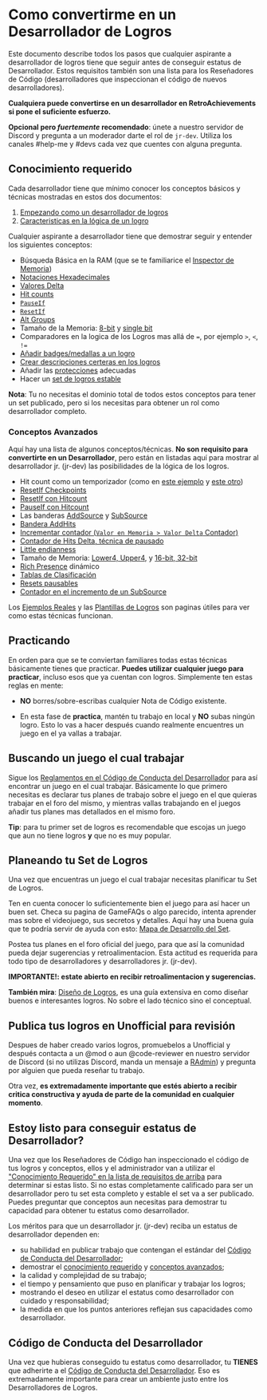 # Como convertirme en un Desarrollador de Logros

Este documento describe todos los pasos que cualquier aspirante a desarrollador de logros tiene que seguir antes de conseguir estatus de Desarrollador. Estos requisitos también son una lista para los Reseñadores de Código (desarrolladores que inspeccionan el código de nuevos desarrolladores).

**Cualquiera puede convertirse en un desarrollador en RetroAchievements si pone el suficiente esfuerzo.**

**Opcional pero _fuertemente_ recomendado**: únete a nuestro servidor de Discord y pregunta a un moderador darte el rol de `jr-dev`. Utiliza los canales #help-me y #devs cada vez que cuentes con alguna pregunta.

## Conocimiento requerido

Cada desarrollador tiene que mínimo conocer los conceptos básicos y técnicas mostradas en estos dos documentos:

1. [Empezando como un desarrollador de logros](/es/developer-docs/getting-started-as-an-achievement-developer.html)
2. [Caracteristicas en la lógica de un logro](/es/orphaned/achievement-logic-features.html)

Cualquier aspirante a desarrollador tiene que demostrar seguir y entender los siguientes conceptos:

- Búsqueda Básica en la RAM (que se te familiarice el [Inspector de Memoria](/es/developer-docs/memory-inspector.html))
- [Notaciones Hexadecimales](/es/developer-docs/memory-inspector.html#decimal-binary-and-hexadecimal-notations)
- [Valores Delta](/es/developer-docs/delta-values.html)
- [Hit counts](/es/developer-docs/hit-counts.html)
- [`PauseIf`](/es/developer-docs/flags/pauseif.html)
- [`ResetIf`](/es/developer-docs/flags/resetif.html)
- [Alt Groups](/es/developer-docs/alt-groups.html)
- Tamaño de la Memoria: [8-bit](/es/developer-docs/memory-inspector.html#8-bit-mode) y [single bit](/es/developer-docs/memory-inspector.html#single-bits)
- Comparadores en la logica de los Logros mas allá de `=`, por ejemplo `>`, `<`, `!=`
- [Añadir badges/medallas a un logro](/es/general/ways-to-contribute.html#make-badges-for-achievements)
- [Crear descripciones certeras en los logros](/es/guidelines/developers/code-of-conduct.html#Reglamento-de-Diseño-Basico-de-Logros)
- Añadir las [protecciones](/es/developer-docs/getting-started-as-an-achievement-developer.html#important-tips) adecuadas
- Hacer un [set de logros estable](/es/developer-docs/getting-started-as-an-achievement-developer.html#important-tips)

**Nota**: Tu no necesitas el dominio total de todos estos conceptos para tener un set publicado, pero si los necesitas para obtener un rol como desarrollador completo.

### Conceptos Avanzados

Aquí hay una lista de algunos conceptos/técnicas. **No son requisito para convertirte en un Desarrollador**, pero están en listadas aquí para mostrar al desarrollador jr. (jr-dev) las posibilidades de la lógica de los logros.

- Hit count como un temporizador (como en [este ejemplo](/es/developer-docs/real-examples/using-hit-counts-as-a-timer.html) y [este otro](/es/developer-docs/real-examples/creating-a-timer-with-reset-if-hits-based-on-the-speed-of-the-game.html))
- [ResetIf Checkpoints](/es/developer-docs/achievement-templates.html#finish-level-n-without-dying-or-getting-hit-using-a-weapon-etc)
- [ResetIf con Hitcount](/es/developer-docs/flags/resetif.html#resetif-with-hit-counts)
- [PauseIf con Hitcount](/es/developer-docs/flags/pauseif.html#pauseif-with-hit-counts)
- Las banderas [AddSource](/es/developer-docs/flags/addsource.html) y [SubSource](/es/developer-docs/flags/subsource.html)
- [Bandera AddHits](/es/developer-docs/flags/addhits-subhits.html)
- [Incrementar contador (`Valor en Memoria > Valor Delta` Contador)](/es/developer-docs/real-examples/using-delta-values-and-hit-counts-to-detect-an-increment.html)
- [Contador de Hits Delta, técnica de pausado](/es/developer-docs/achievement-templates.html#check-for-a-specific-value-changing-to-another-specific-value-ten-times)
- [Little endianness](/es/developer-docs/memory-inspector.html#endianness)
- Tamaño de Memoria: [Lower4, Upper4](/es/developer-docs/memory-inspector.html#upper4-and-lower4), y [16-bit, 32-bit](/es/developer-docs/memory-inspector.html#1632-bit-mode)
- [Rich Presence](/es/developer-docs/rich-presence.html) dinámico
- [Tablas de Clasificación](/es/developer-docs/leaderboards.html)
- [Resets pausables](/es/developer-docs/achievement-templates.html#conditional-resets)
- [Contador en el incremento de un SubSource](/es/developer-docs/flags/subsource.html#using-subsource-to-count-increments)

Los [Ejemplos Reales](/es/developer-docs/real-examples.html) y las [Plantillas de Logros](/es/developer-docs/achievement-templates.html) son paginas útiles para ver como estas técnicas funcionan.

## Practicando

En orden para que se te conviertan familiares todas estas técnicas básicamente tienes que practicar. **Puedes utilizar cualquier juego para practicar**, incluso esos que ya cuentan con logros. Simplemente ten estas reglas en mente:

- **NO** borres/sobre-escribas cualquier Nota de Código existente.

- En esta fase de **practica**, mantén tu trabajo en local y **NO** subas ningún logro. Esto lo vas a hacer después cuando realmente encuentres un juego en el ya vallas a trabajar.

## Buscando un juego el cual trabajar

Sigue los [Reglamentos en el Código de Conducta del Desarrollador](/es/guidelines/developers/code-of-conduct.html#working-on-empty-sets) para así encontrar un juego en el cual trabajar. Básicamente lo que primero necesitas es declarar tus planes de trabajo sobre el juego en el que quieras trabajar en el foro del mismo, y mientras vallas trabajando en el juegos añadir tus planes mas detallados en el mismo foro.

**Tip**: para tu primer set de logros es recomendable que escojas un juego que aun no tiene logros **y** que no es muy popular.

## Planeando tu Set de Logros

Una vez que encuentras un juego el cual trabajar necesitas planificar tu Set de Logros.

Ten en cuenta conocer lo suficientemente bien el juego para así hacer un buen set. Checa su pagina de GameFAQs o algo parecido, intenta aprender mas sobre el videojuego, sus secretos y detalles. Aquí hay una buena guía que te podría servir de ayuda con esto: [Mapa de Desarrollo del Set](/es/developer-docs/set-development-roadmap.html).

Postea tus planes en el foro oficial del juego, para que así la comunidad pueda dejar sugerencias y retroalimentacion. Esta actitud es requerida para todo tipo de desarrolladores y desarrolladores jr. (jr-dev).

**IMPORTANTE!: estate abierto en recibir retroalimentacion y sugerencias.**

**También mira**: [Diseño de Logros](/es/developer-docs/achievement-design.html), es una guía extensiva en como diseñar buenos e interesantes logros. No sobre el lado técnico sino el conceptual.

## Publica tus logros en Unofficial para revisión

Despues de haber creado varios logros, promuebelos a Unofficial y después contacta a un @mod o aun @code-reviewer en nuestro servidor de Discord (si no utilizas Discord, manda un mensaje a [RAdmin](http://retroachievements.org/user/RAdmin)) y pregunta por alguien que pueda reseñar tu trabajo.

Otra vez, **es extremadamente importante que estés abierto a recibir critica constructiva y ayuda de parte de la comunidad en cualquier momento**.

## Estoy listo para conseguir estatus de Desarrollador?

Una vez que los Reseñadores de Código han inspeccionado el código de tus logros y conceptos, ellos y el administrador van a utilizar el ["Conocimiento Requerido" en la lista de requisitos de arriba](#Conocimiento-requerido) para determinar si estas listo. Si no estas completamente calificado para ser un desarrollador pero tu set esta completo y estable el set va a ser publicado. Puedes preguntar que conceptos aun necesitas para demostrar tu capacidad para obtener tu estatus como desarrollador.

Los méritos para que un desarrollador jr. (jr-dev) reciba un estatus de desarrollador dependen en:

- su habilidad en publicar trabajo que contengan el estándar del [Código de Conducta del Desarrollador](/es/guidelines/developers/code-of-conduct.html);
- demostrar el [conocimiento requerido](#Conocimiento-requerido) y [conceptos avanzados](#advanced-techniques-es);
- la calidad y complejidad de su trabajo;
- el tiempo y pensamiento que puso en planificar y trabajar los logros;
- mostrando el deseo en utilizar el estatus como desarrollador con cuidado y responsabilidad;
- la medida en que los puntos anteriores reflejan sus capacidades como desarrollador.

## Código de Conducta del Desarrollador

Una vez que hubieras conseguido tu estatus como desarrollador, tu **TIENES** que adherirte a el [Código de Conducta del Desarrollador](/es/guidelines/developers/code-of-conduct.html). Eso es extremadamente importante para crear un ambiente justo entre los Desarrolladores de Logros.
